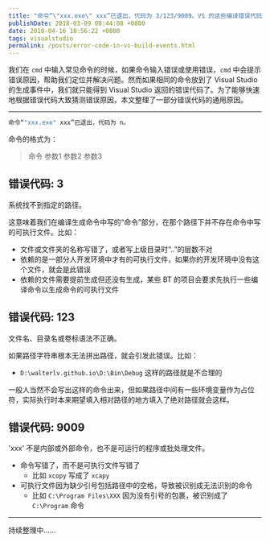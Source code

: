 ```yaml
---
title: "命令“\"xxx.exe\" xxx”已退出，代码为 3/123/9009。VS 的这些编译错误代码代表了什么意思？"
publishDate: 2018-03-09 08:44:08 +0800
date: 2018-04-16 18:56:22 +0800
tags: visualstudio
permalink: /posts/error-code-in-vs-build-events.html
---
```


我们在 `cmd` 中输入常见命令的时候，如果命令输入错误或使用错误，`cmd` 中会提示错误原因，帮助我们定位并解决问题。然而如果相同的命令放到了 Visual Studio 的生成事件中，我们就只能得到 Visual Studio 返回的错误代码了。为了能够快速地根据错误代码大致猜测错误原因，本文整理了一部分错误代码的通用原因。

---

```bash
命令“"xxx.exe" xxx”已退出，代码为 n。
```

命令的格式为：

> 命令 参数1 参数2 参数3

<div id="top"></div>

## 错误代码: 3

系统找不到指定的路径。

这意味着我们在编译生成命令中写的“命令”部分，在那个路径下并不存在命令中写的可执行文件。比如：

- 文件或文件夹的名称写错了，或者写上级目录时“..”的层数不对
- 依赖的是一部分人开发环境中才有的可执行文件，如果你的开发环境中没有这个文件，就会是此错误
- 依赖的文件需要提前生成但还没有生成，某些 BT 的项目会要求先执行一些编译命令以生成命令的可执行文件

## 错误代码: 123

文件名、目录名或卷标语法不正确。

如果路径字符串根本无法拼出路径，就会引发此错误。比如：

- `D:\walterlv.github.io\D:\Bin\Debug` 这样的路径就是不合理的

一般人当然不会写出这样的命令出来，但如果路径中间有一些环境变量作为占位符，实际执行时本来期望填入相对路径的地方填入了绝对路径就会这样。

## 错误代码: 9009

'xxx' 不是内部或外部命令，也不是可运行的程序或批处理文件。

- 命令写错了，而不是可执行文件写错了
    - 比如 `xcopy` 写成了 `xcapy`
- 可执行文件因为缺少引号包括路径中的空格，导致被识别成无法识别的命令
    - 比如 `C:\Program Files\XXX` 因为没有引号的包裹，被识别成了 `C:\Program` 命令

---

持续整理中……

